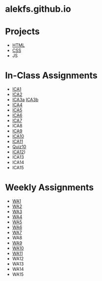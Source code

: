 # alekfs.github.io

# **Projects**
- [HTML](https://alekfs.github.io/html-midterm/page5.html)
- [CSS](https://alekfs.github.io)
- JS
# **In-Class Assignments**
- [ICA1](ica/ICA1_HowtoSearch.pdf)
- [ICA2](ica/ICA2_ExploringDirectoryStructures.pdf)
- [ICA3a](https://alekfs.github.io/ica/ica3/ica3a.html) [ICA3b](https://alekfs.github.io/ica/ica3/ica3b.html)
- [ICA4](https://alekfs.github.io/ica/ica4/ica4.html)
- [ICA5](https://alekfs.github.io/ica/ica5/ica5.html)
- [ICA6](https://alekfs.github.io/ica/ica6/ica6-part1.html)
- [ICA7](https://alekfs.github.io/ica/ica7/ica7.html)
- ICA8
- [ICA9](https://alekfs.github.io/ica/ica9/ica9.html)
- [ICA10](https://alekfs.github.io/ica/ica10/ica10.html)
- [ICA11](https://alekfs.github.io/ica/ica11/ica11.html)
- [Quiz10](https://alekfs.github.io/ica/quiz10.html)
- [ICA12](https://alekfs.github.io/ica/ica12/ica12.html))
- ICA13
- ICA14
- ICA15

# **Weekly Assignments**
- [WA1](https://alekfs.github.io/wa/wa1.html)
- [WA2](https://alekfs.github.io/wa/wa2.html)
- [WA3](https://alekfs.github.io/wa/wa3.html)
- [WA4](https://alekfs.github.io/wa/wa4.html)
- [WA5](https://alekfs.github.io/wa/wa5.html)
- [WA6](https://alekfs.github.io/wa/wa6/index.html)
- [WA7](https://alekfs.github.io/wa/wa7/wa7.html)
- WA8
- [WA9](https://alekfs.github.io/wa/wa9/wa9.html)
- [WA10](https://alekfs.github.io/wa/wa10/wa10.html)
- [WA11](https://alekfs.github.io/wa/wa11/wa11.html)
- WA12
- WA13
- WA14
- WA15

